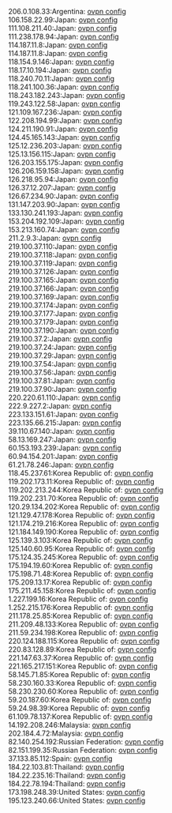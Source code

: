 206.0.108.33:Argentina: [ovpn config](vpn/206_0_108_33.ovpn)  
106.158.22.99:Japan: [ovpn config](vpn/106_158_22_99.ovpn)  
111.108.211.40:Japan: [ovpn config](vpn/111_108_211_40.ovpn)  
111.238.178.94:Japan: [ovpn config](vpn/111_238_178_94.ovpn)  
114.187.11.8:Japan: [ovpn config](vpn/114_187_11_8.ovpn)  
114.187.11.8:Japan: [ovpn config](vpn/114_187_11_8.ovpn)  
118.154.9.146:Japan: [ovpn config](vpn/118_154_9_146.ovpn)  
118.17.10.194:Japan: [ovpn config](vpn/118_17_10_194.ovpn)  
118.240.70.11:Japan: [ovpn config](vpn/118_240_70_11.ovpn)  
118.241.100.36:Japan: [ovpn config](vpn/118_241_100_36.ovpn)  
118.243.182.243:Japan: [ovpn config](vpn/118_243_182_243.ovpn)  
119.243.122.58:Japan: [ovpn config](vpn/119_243_122_58.ovpn)  
121.109.167.236:Japan: [ovpn config](vpn/121_109_167_236.ovpn)  
122.208.194.99:Japan: [ovpn config](vpn/122_208_194_99.ovpn)  
124.211.190.91:Japan: [ovpn config](vpn/124_211_190_91.ovpn)  
124.45.165.143:Japan: [ovpn config](vpn/124_45_165_143.ovpn)  
125.12.236.203:Japan: [ovpn config](vpn/125_12_236_203.ovpn)  
125.13.156.115:Japan: [ovpn config](vpn/125_13_156_115.ovpn)  
126.203.155.175:Japan: [ovpn config](vpn/126_203_155_175.ovpn)  
126.206.159.158:Japan: [ovpn config](vpn/126_206_159_158.ovpn)  
126.218.95.94:Japan: [ovpn config](vpn/126_218_95_94.ovpn)  
126.37.12.207:Japan: [ovpn config](vpn/126_37_12_207.ovpn)  
126.67.234.90:Japan: [ovpn config](vpn/126_67_234_90.ovpn)  
131.147.203.90:Japan: [ovpn config](vpn/131_147_203_90.ovpn)  
133.130.241.193:Japan: [ovpn config](vpn/133_130_241_193.ovpn)  
153.204.192.109:Japan: [ovpn config](vpn/153_204_192_109.ovpn)  
153.213.160.74:Japan: [ovpn config](vpn/153_213_160_74.ovpn)  
211.2.9.3:Japan: [ovpn config](vpn/211_2_9_3.ovpn)  
219.100.37.110:Japan: [ovpn config](vpn/219_100_37_110.ovpn)  
219.100.37.118:Japan: [ovpn config](vpn/219_100_37_118.ovpn)  
219.100.37.119:Japan: [ovpn config](vpn/219_100_37_119.ovpn)  
219.100.37.126:Japan: [ovpn config](vpn/219_100_37_126.ovpn)  
219.100.37.165:Japan: [ovpn config](vpn/219_100_37_165.ovpn)  
219.100.37.166:Japan: [ovpn config](vpn/219_100_37_166.ovpn)  
219.100.37.169:Japan: [ovpn config](vpn/219_100_37_169.ovpn)  
219.100.37.174:Japan: [ovpn config](vpn/219_100_37_174.ovpn)  
219.100.37.177:Japan: [ovpn config](vpn/219_100_37_177.ovpn)  
219.100.37.179:Japan: [ovpn config](vpn/219_100_37_179.ovpn)  
219.100.37.190:Japan: [ovpn config](vpn/219_100_37_190.ovpn)  
219.100.37.2:Japan: [ovpn config](vpn/219_100_37_2.ovpn)  
219.100.37.24:Japan: [ovpn config](vpn/219_100_37_24.ovpn)  
219.100.37.29:Japan: [ovpn config](vpn/219_100_37_29.ovpn)  
219.100.37.54:Japan: [ovpn config](vpn/219_100_37_54.ovpn)  
219.100.37.56:Japan: [ovpn config](vpn/219_100_37_56.ovpn)  
219.100.37.81:Japan: [ovpn config](vpn/219_100_37_81.ovpn)  
219.100.37.90:Japan: [ovpn config](vpn/219_100_37_90.ovpn)  
220.220.61.110:Japan: [ovpn config](vpn/220_220_61_110.ovpn)  
222.9.227.2:Japan: [ovpn config](vpn/222_9_227_2.ovpn)  
223.133.151.61:Japan: [ovpn config](vpn/223_133_151_61.ovpn)  
223.135.66.215:Japan: [ovpn config](vpn/223_135_66_215.ovpn)  
39.110.67.140:Japan: [ovpn config](vpn/39_110_67_140.ovpn)  
58.13.169.247:Japan: [ovpn config](vpn/58_13_169_247.ovpn)  
60.153.193.239:Japan: [ovpn config](vpn/60_153_193_239.ovpn)  
60.94.154.201:Japan: [ovpn config](vpn/60_94_154_201.ovpn)  
61.21.78.246:Japan: [ovpn config](vpn/61_21_78_246.ovpn)  
118.45.237.61:Korea Republic of: [ovpn config](vpn/118_45_237_61.ovpn)  
119.202.173.11:Korea Republic of: [ovpn config](vpn/119_202_173_11.ovpn)  
119.202.213.244:Korea Republic of: [ovpn config](vpn/119_202_213_244.ovpn)  
119.202.231.70:Korea Republic of: [ovpn config](vpn/119_202_231_70.ovpn)  
120.29.134.202:Korea Republic of: [ovpn config](vpn/120_29_134_202.ovpn)  
121.129.47.178:Korea Republic of: [ovpn config](vpn/121_129_47_178.ovpn)  
121.174.219.216:Korea Republic of: [ovpn config](vpn/121_174_219_216.ovpn)  
121.184.149.190:Korea Republic of: [ovpn config](vpn/121_184_149_190.ovpn)  
125.139.3.103:Korea Republic of: [ovpn config](vpn/125_139_3_103.ovpn)  
125.140.60.95:Korea Republic of: [ovpn config](vpn/125_140_60_95.ovpn)  
175.124.35.245:Korea Republic of: [ovpn config](vpn/175_124_35_245.ovpn)  
175.194.19.60:Korea Republic of: [ovpn config](vpn/175_194_19_60.ovpn)  
175.198.71.48:Korea Republic of: [ovpn config](vpn/175_198_71_48.ovpn)  
175.209.13.17:Korea Republic of: [ovpn config](vpn/175_209_13_17.ovpn)  
175.211.45.158:Korea Republic of: [ovpn config](vpn/175_211_45_158.ovpn)  
1.227.199.16:Korea Republic of: [ovpn config](vpn/1_227_199_16.ovpn)  
1.252.215.176:Korea Republic of: [ovpn config](vpn/1_252_215_176.ovpn)  
211.178.25.85:Korea Republic of: [ovpn config](vpn/211_178_25_85.ovpn)  
211.209.48.133:Korea Republic of: [ovpn config](vpn/211_209_48_133.ovpn)  
211.59.234.198:Korea Republic of: [ovpn config](vpn/211_59_234_198.ovpn)  
220.124.188.115:Korea Republic of: [ovpn config](vpn/220_124_188_115.ovpn)  
220.83.128.89:Korea Republic of: [ovpn config](vpn/220_83_128_89.ovpn)  
221.147.63.37:Korea Republic of: [ovpn config](vpn/221_147_63_37.ovpn)  
221.165.217.151:Korea Republic of: [ovpn config](vpn/221_165_217_151.ovpn)  
58.145.71.85:Korea Republic of: [ovpn config](vpn/58_145_71_85.ovpn)  
58.230.160.33:Korea Republic of: [ovpn config](vpn/58_230_160_33.ovpn)  
58.230.230.60:Korea Republic of: [ovpn config](vpn/58_230_230_60.ovpn)  
59.20.187.60:Korea Republic of: [ovpn config](vpn/59_20_187_60.ovpn)  
59.24.98.39:Korea Republic of: [ovpn config](vpn/59_24_98_39.ovpn)  
61.109.78.137:Korea Republic of: [ovpn config](vpn/61_109_78_137.ovpn)  
14.192.208.246:Malaysia: [ovpn config](vpn/14_192_208_246.ovpn)  
202.184.4.72:Malaysia: [ovpn config](vpn/202_184_4_72.ovpn)  
82.140.254.192:Russian Federation: [ovpn config](vpn/82_140_254_192.ovpn)  
82.151.199.35:Russian Federation: [ovpn config](vpn/82_151_199_35.ovpn)  
37.133.85.112:Spain: [ovpn config](vpn/37_133_85_112.ovpn)  
184.22.103.81:Thailand: [ovpn config](vpn/184_22_103_81.ovpn)  
184.22.235.16:Thailand: [ovpn config](vpn/184_22_235_16.ovpn)  
184.22.78.194:Thailand: [ovpn config](vpn/184_22_78_194.ovpn)  
173.198.248.39:United States: [ovpn config](vpn/173_198_248_39.ovpn)  
195.123.240.66:United States: [ovpn config](vpn/195_123_240_66.ovpn)  
